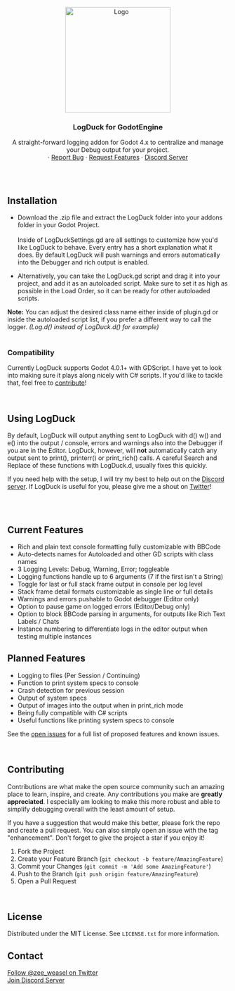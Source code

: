 <a name="readme-top"></a>

<!-- PROJECT SHIELDS -->
<!--
*** I'm using markdown "reference style" links for readability.
*** Reference links are enclosed in brackets [ ] instead of parentheses ( ).
*** See the bottom of this document for the declaration of the reference variables
*** for contributors-url, forks-url, etc. This is an optional, concise syntax you may use.
*** https://www.markdownguide.org/basic-syntax/#reference-style-links
-->


<!-- PROJECT LOGO -->
<div align="center">
    <img src="https://github.com/ZeeWeasel/LogDuck/blob/main/images/icon.png?raw=true" alt="Logo" width="240" height="240">

<h3 align="center">LogDuck for GodotEngine</h3>

  <p align="center">
    A straight-forward logging addon for Godot 4.x to centralize and manage your Debug output for your project.
    <br />
    ·
    <a href="https://github.com/ZeeWeasel/LogDuck/issues/new?labels=bug&template=bug-report---.md">Report Bug</a>
    ·
    <a href="https://github.com/ZeeWeasel/LogDuck/issues/new?labels=enhancement&template=feature-request---.md">Request Features</a>
     ·
    <a href="https://discord.gg/XSWkS2fWJc">Discord Server</a>
	</p>
</div>

<br>
<br>



## Installation

* Download the .zip file and extract the LogDuck folder into your addons folder in your Godot Project.<br><br>Inside of LogDuckSettings.gd are all settings to customize how you'd like LogDuck to behave. Every entry has a short explanation what it does. By default LogDuck will push warnings and errors automatically into the Debugger and rich output is enabled. 

* Alternatively, you can take the LogDuck.gd script and drag it into your project, and add it as an autoloaded script. 
Make sure to set it as high as possible in the Load Order, so it can be ready for other autoloaded scripts.

**Note:** You can adjust the desired class name either inside of plugin.gd or inside the autoloaded script list, if you prefer a different way to call the logger. _(Log.d() instead of LogDuck.d() for example)_<br><br>

### Compatibility

Currently LogDuck supports Godot 4.0.1+ with GDScript. I have yet to look into making sure it plays along nicely with C# scripts. If you'd like to tackle that, feel free to <a href="#contributing">contribute</a>!

<br>

## Using LogDuck

By default, LogDuck will output anything sent to LogDuck with d() w() and e() into the output / console, errors and warnings also into the Debugger if you are in the Editor. LogDuck, however, will **not** automatically catch any output sent to print(), printerr() or print_rich() calls. A careful Search and Replace of these functions with LogDuck.d, usually fixes this quickly.

If you need help with the setup, I will try my best to help out on the [Discord server](https://discord.gg/XSWkS2fWJc). If LogDuck is useful for you, please give me a shout on [Twitter](https://twitter.com/zee_weasel)!

<br><br>

## Current Features

- Rich and plain text console formatting fully customizable with BBCode
- Auto-detects names for Autoloaded and other GD scripts with class names
- 3 Logging Levels: Debug, Warning, Error; toggleable
- Logging functions handle up to 6 arguments (7 if the first isn't a String)
- Toggle for last or full stack frame output in console per log level
- Stack frame detail formats customizable as single line or full details
- Warnings and errors pushable to Godot debugger (Editor only)
- Option to pause game on logged errors (Editor/Debug only)
- Option to block BBCode parsing in arguments, for outputs like Rich Text Labels / Chats
- Instance numbering to differentiate logs in the editor output when testing multiple instances

## Planned Features

- Logging to files (Per Session / Continuing)
- Function to print system specs to console
- Crash detection for previous session
- Output of system specs
- Output of images into the output when in print_rich mode
- Being fully compatible with C# scripts
- Useful functions like printing system specs to console

See the [open issues](https://github.com/ZeeWeasel/LogDuck/issues) for a full list of proposed features and known issues.

<br>

<!-- CONTRIBUTING -->
## Contributing

Contributions are what make the open source community such an amazing place to learn, inspire, and create. Any contributions you make are **greatly appreciated**. I especially am looking to make this more robust and able to simplify debugging overall with the least amount of setup.

If you have a suggestion that would make this better, please fork the repo and create a pull request. You can also simply open an issue with the tag "enhancement". Don't forget to give the project a star if you enjoy it! 

1. Fork the Project
2. Create your Feature Branch (`git checkout -b feature/AmazingFeature`)
3. Commit your Changes (`git commit -m 'Add some AmazingFeature'`)
4. Push to the Branch (`git push origin feature/AmazingFeature`)
5. Open a Pull Request


<br>

<!-- LICENSE -->
## License

Distributed under the MIT License. See `LICENSE.txt` for more information.



<!-- CONTACT -->
## Contact

[Follow @zee_weasel on Twitter](https://twitter.com/zee_weasel)<br>
[Join Discord Server](https://discord.gg/XSWkS2fWJc)
